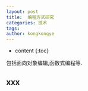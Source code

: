 ```yaml
---
layout: post
title:  编程方式研究
categories: 技术
tags:
author: kongkongye
---
```


* content
{:toc}

包括面向对象编辑,函数式编程等.




## xxx
